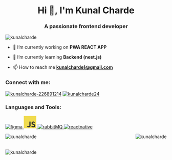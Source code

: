 <h1 align="center">Hi 👋, I'm Kunal Charde</h1>
<h3 align="center">A passionate frontend developer</h3>

<p align="left"> <img src="https://komarev.com/ghpvc/?username=kunalcharde&label=Profile%20views&color=0e75b6&style=flat" alt="kunalcharde" /> </p>

- 🔭 I’m currently working on **PWA REACT APP**

- 🌱 I’m currently learning **Backend (nest.js)**

- 📫 How to reach me **kunalcharde1@gmail.com**


<h3 align="left">Connect with me:</h3>
<p align="left">
<a href="https://www.linkedin.com/in/kunal-charde-226891214/" target="blank"><img align="center" src="https://raw.githubusercontent.com/rahuldkjain/github-profile-readme-generator/master/src/images/icons/Social/linked-in-alt.svg" alt="kunalcharde-226891214" height="30" width="40" /></a>
<a href="https://instagram.com/kunalcharde24" target="blank"><img align="center" src="https://raw.githubusercontent.com/rahuldkjain/github-profile-readme-generator/master/src/images/icons/Social/instagram.svg" alt="kunalcharde24" height="30" width="40" /></a>
</p>

<h3 align="left">Languages and Tools:</h3>
<p align="left"> <a href="https://www.figma.com/" target="_blank" rel="noreferrer"> <img src="https://www.vectorlogo.zone/logos/figma/figma-icon.svg" alt="figma" width="40" height="40"/> </a> <a href="https://developer.mozilla.org/en-US/docs/Web/JavaScript" target="_blank" rel="noreferrer"> <img src="https://raw.githubusercontent.com/devicons/devicon/master/icons/javascript/javascript-original.svg" alt="javascript" width="40" height="40"/> </a> <a href="https://www.rabbitmq.com" target="_blank" rel="noreferrer"> <img src="https://www.vectorlogo.zone/logos/rabbitmq/rabbitmq-icon.svg" alt="rabbitMQ" width="40" height="40"/> </a> <a href="https://reactnative.dev/" target="_blank" rel="noreferrer"> <img src="https://reactnative.dev/img/header_logo.svg" alt="reactnative" width="40" height="40"/> </a> </p>

<p><img align="left" src="https://github-readme-stats.vercel.app/api/top-langs?username=kunalcharde&show_icons=true&locale=en&layout=compact" alt="kunalcharde" /></p>

<p>&nbsp;<img align="right" src="https://github-readme-stats.vercel.app/api?username=kunalcharde&show_icons=true&locale=en" alt="kunalcharde" /></p>

<p><br><img align="center" src="https://github-readme-streak-stats.herokuapp.com/?user=kunalcharde&" alt="kunalcharde" /></p>
